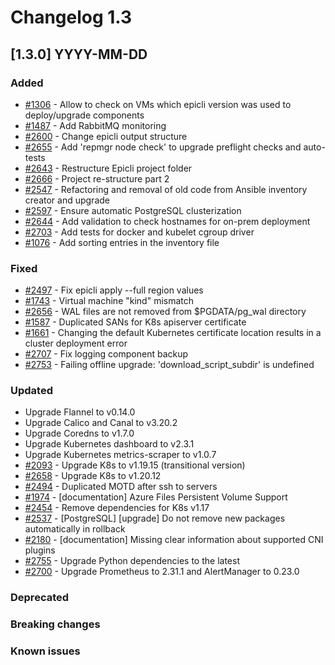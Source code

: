 # Changelog 1.3

## [1.3.0] YYYY-MM-DD

### Added

- [#1306](https://github.com/epiphany-platform/epiphany/issues/1306) - Allow to check on VMs which epicli version was used to deploy/upgrade components
- [#1487](https://github.com//epiphany-platform/epiphany/issues/1487) - Add RabbitMQ monitoring
- [#2600](https://github.com/epiphany-platform/epiphany/issues/2600) - Change epicli output structure
- [#2655](https://github.com/epiphany-platform/epiphany/issues/2655) - Add 'repmgr node check' to upgrade preflight checks and auto-tests
- [#2643](https://github.com/epiphany-platform/epiphany/issues/2643) - Restructure Epicli project folder
- [#2666](https://github.com/epiphany-platform/epiphany/issues/2666) - Project re-structure part 2
- [#2547](https://github.com/epiphany-platform/epiphany/issues/2547) - Refactoring and removal of old code from Ansible inventory creator and upgrade
- [#2597](https://github.com/epiphany-platform/epiphany/issues/2597) - Ensure automatic PostgreSQL clusterization
- [#2644](https://github.com/epiphany-platform/epiphany/issues/2644) - Add validation to check hostnames for on-prem deployment
- [#2703](https://github.com/epiphany-platform/epiphany/issues/2703) - Add tests for docker and kubelet cgroup driver
- [#1076](https://github.com/epiphany-platform/epiphany/issues/1076) - Add sorting entries in the inventory file

### Fixed

- [#2497](https://github.com/epiphany-platform/epiphany/issues/2497) - Fix epicli apply --full region values
- [#1743](https://github.com/epiphany-platform/epiphany/issues/1743) - Virtual machine "kind" mismatch
- [#2656](https://github.com/epiphany-platform/epiphany/issues/2656) - WAL files are not removed from $PGDATA/pg_wal directory
- [#1587](https://github.com/epiphany-platform/epiphany/issues/1587) - Duplicated SANs for K8s apiserver certificate
- [#1661](https://github.com/epiphany-platform/epiphany/issues/1661) - Changing the default Kubernetes certificate location results in a cluster deployment error
- [#2707](https://github.com/epiphany-platform/epiphany/issues/2707) - Fix logging component backup
- [#2753](https://github.com/epiphany-platform/epiphany/issues/2753) - Failing offline upgrade: 'download_script_subdir' is undefined

### Updated

- Upgrade Flannel to v0.14.0
- Upgrade Calico and Canal to v3.20.2
- Upgrade Coredns to v1.7.0
- Upgrade Kubernetes dashboard to v2.3.1
- Upgrade Kubernetes metrics-scraper to v1.0.7
- [#2093](https://github.com/epiphany-platform/epiphany/issues/2093) - Upgrade K8s to v1.19.15 (transitional version)
- [#2658](https://github.com/epiphany-platform/epiphany/issues/2658) - Upgrade K8s to v1.20.12
- [#2494](https://github.com/epiphany-platform/epiphany/issues/2494) - Duplicated MOTD after ssh to servers
- [#1974](https://github.com/epiphany-platform/epiphany/issues/1974) - [documentation] Azure Files Persistent Volume Support
- [#2454](https://github.com/epiphany-platform/epiphany/issues/2454) - Remove dependencies for K8s v1.17
- [#2537](https://github.com/epiphany-platform/epiphany/issues/2537) - [PostgreSQL] [upgrade] Do not remove new packages automatically in rollback
- [#2180](https://github.com/epiphany-platform/epiphany/issues/2180) - [documentation] Missing clear information about supported CNI plugins
- [#2755](https://github.com/epiphany-platform/epiphany/issues/2755) - Upgrade Python dependencies to the latest
- [#2700](https://github.com/epiphany-platform/epiphany/issues/2700) - Upgrade Prometheus to 2.31.1 and AlertManager to 0.23.0

### Deprecated

### Breaking changes

### Known issues

